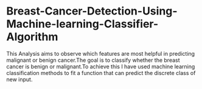 # Breast-Cancer-Detection-Using-Machine-learning-Classifier-Algorithm
This Analysis aims to observe which features are most helpful in predicting malignant or benign cancer.The goal is to classify whether the breast cancer is benign or malignant.To achieve this I have used machine learning classification methods to fit a function that can predict the discrete class of new input.
